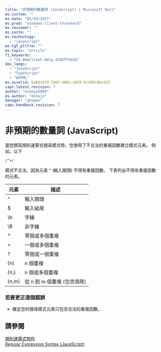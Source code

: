 ```yaml
---
title: "非預期的數量詞 (JavaScript) | Microsoft Docs"
ms.custom: ""
ms.date: "01/18/2017"
ms.prod: "windows-client-threshold"
ms.reviewer: ""
ms.suite: ""
ms.technology: 
  - "javascript"
ms.tgt_pltfrm: ""
ms.topic: "article"
f1_keywords: 
  - "VS.WebClient.Help.SCRIPT5018"
dev_langs: 
  - "JavaScript"
  - "TypeScript"
  - "DHTML"
ms.assetid: ba6d34f9-2d6f-486c-a929-6cd9818be322
caps.latest.revision: 7
author: "mikejo5000"
ms.author: "mikejo"
manager: "ghogen"
caps.handback.revision: 7
---
```

# 非預期的數量詞 (JavaScript)
當您撰寫規則運算式搜尋模式時，您使用了不合法的重複因數建立模式元素。  例如，以下  
  
```  
/^+/  
```  
  
 模式不合法，因為元素 ^ \(輸入開頭\) 不得有重複因數。  下表列出不得有重複因數的元素。  
  
|元素|描述|  
|--------|--------|  
|^|輸入開頭|  
|$|輸入結尾|  
|\\b|字緣|  
|\\B|非字緣|  
|\*|零個或多個重複|  
|\+|一個或多個重複|  
|?|零個或一個重複|  
|{n}|n 個重複|  
|{n,}|n 個或多個重複|  
|{n,m}|從 n 到 m 個重複 \(包含頭尾\)|  
  
### 若要更正這個錯誤  
  
-   確定您的搜尋模式元素只包含合法的重複因數。  
  
## 請參閱  
 [規則運算式物件](../../javascript/reference/regular-expression-object-javascript.md)   
 [Regular Expression Syntax \(JavaScript\)](http://msdn.microsoft.com/zh-tw/ab0766e1-7037-45ed-aa23-706f58358c0e)